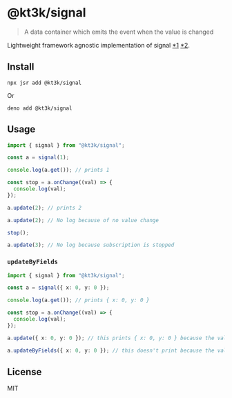 # @kt3k/signal

> A data container which emits the event when the value is changed

Lightweight framework agnostic implementation of signal [*1](https://preactjs.com/blog/introducing-signals/) [*2](https://www.solidjs.com/tutorial/introduction_signals).

## Install

```
npx jsr add @kt3k/signal
```

Or

```
deno add @kt3k/signal
```

## Usage

```ts
import { signal } from "@kt3k/signal";

const a = signal(1);

console.log(a.get()); // prints 1

const stop = a.onChange((val) => {
  console.log(val);
});

a.update(2); // prints 2

a.update(2); // No log because of no value change

stop();

a.update(3); // No log because subscription is stopped
```

### `updateByFields`

```ts
import { signal } from "@kt3k/signal";

const a = signal({ x: 0, y: 0 });

console.log(a.get()); // prints { x: 0, y: 0 }

const stop = a.onChange((val) => {
  console.log(val);
});

a.update({ x: 0, y: 0 }); // this prints { x: 0, y: 0 } because the value equality is checked by ===

a.updateByFields({ x: 0, y: 0 }); // this doesn't print because the value equality is checked on each field
```

## License

MIT
